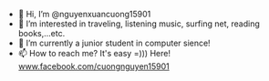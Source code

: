 - 👋 Hi, I’m @nguyenxuancuong15901
- 👀 I’m interested in traveling, listening music, surfing net, reading books,...etc.
- 🌱 I’m currently a junior student in computer sience!
- 📫 How to reach me? It's easy =))) Here! www.facebook.com/cuongnguyen15901

<!---
nguyenxuancuong15901/nguyenxuancuong15901 is a ✨ special ✨ repository because its `README.md` (this file) appears on your GitHub profile.
You can click the Preview link to take a look at your changes.
--->
